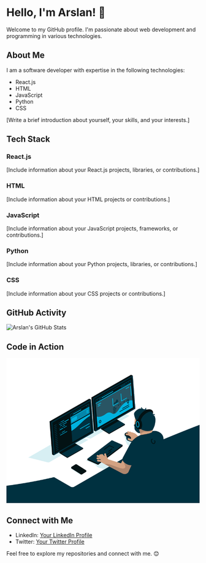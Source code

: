 # Hello, I'm Arslan! 👋

Welcome to my GitHub profile. I'm passionate about web development and programming in various technologies.

## About Me

I am a software developer with expertise in the following technologies:

- React.js
- HTML
- JavaScript
- Python
- CSS

[Write a brief introduction about yourself, your skills, and your interests.]

## Tech Stack

### React.js

[Include information about your React.js projects, libraries, or contributions.]

### HTML

[Include information about your HTML projects or contributions.]

### JavaScript

[Include information about your JavaScript projects, frameworks, or contributions.]

### Python

[Include information about your Python projects, libraries, or contributions.]

### CSS

[Include information about your CSS projects or contributions.]

## GitHub Activity

<!-- You can showcase your GitHub activity using GitHub Stats or other widgets -->
![Arslan's GitHub Stats](https://github-readme-stats.vercel.app/api?username=arslan&show_icons=true&count_private=true&hide=contribs,issues&theme=radical)

## Code in Action
![Code in Action](https://github.com/evilgenius786/evilgenius786/blob/main/code.gif)

## Connect with Me

- LinkedIn: [Your LinkedIn Profile](https://www.linkedin.com/in/your-linkedin-profile)
- Twitter: [Your Twitter Profile](https://twitter.com/your-twitter-handle)

Feel free to explore my repositories and connect with me. 😊
